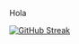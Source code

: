 Hola 

[![GitHub Streak](https://github-readme-streak-stats.herokuapp.com/?user=santiagomartinmolina&theme=dark)](https://git.io/streak-stats)

